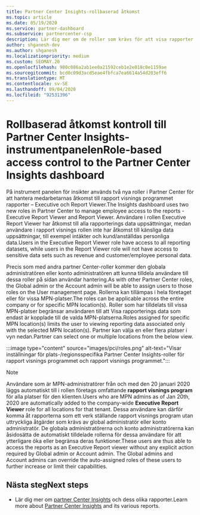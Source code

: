 ```yaml
---
title: Partner Center Insights-rollbaserad åtkomst
ms.topic: article
ms.date: 05/19/2020
ms.service: partner-dashboard
ms.subservice: partnercenter-csp
description: Lär dig mer om de roller som krävs för att visa rapporter om Partner Center Insights. Dessa inkluderar roller för rapport visnings programmet och rapport visnings programmet.
author: shganesh-dev
ms.author: shganesh
ms.localizationpriority: medium
ms.custom: SEOMAY.20
ms.openlocfilehash: 980c086a2ab1ee0a21592ceb1e2e018c0e1159ae
ms.sourcegitcommit: bcd0c09d3acd5eae4fbfca7ea6614a54d203eff6
ms.translationtype: MT
ms.contentlocale: sv-SE
ms.lasthandoff: 09/04/2020
ms.locfileid: "92531396"
---
```

# <a name="role-based-access-control-to-the-partner-center-insights-dashboard"></a><span data-ttu-id="a99e3-104">Rollbaserad åtkomst kontroll till Partner Center Insights-instrumentpanelen</span><span class="sxs-lookup"><span data-stu-id="a99e3-104">Role-based access control to the Partner Center Insights dashboard</span></span>

<span data-ttu-id="a99e3-105">På instrument panelen för insikter används två nya roller i Partner Center för att hantera medarbetarnas åtkomst till rapport visnings programmet rapporter – Executive och Report Viewer.</span><span class="sxs-lookup"><span data-stu-id="a99e3-105">The Insights dashboard uses two new roles in Partner Center to manage employee access to the reports - Executive Report Viewer and Report Viewer.</span></span>  <span data-ttu-id="a99e3-106">Användare i rollen Executive Report Viewer har åtkomst till alla rapporterings data uppsättningar, medan användare i rapport visnings rollen inte har åtkomst till känsliga data uppsättningar, till exempel intäkter och kund/anställdas personliga data.</span><span class="sxs-lookup"><span data-stu-id="a99e3-106">Users in the Executive Report Viewer role have access to all reporting datasets, while users in the Report Viewer role will not have access to sensitive data sets such as revenue and customer/employee personal data.</span></span>  

<span data-ttu-id="a99e3-107">Precis som med andra partner Center-roller kommer den globala administratören eller konto administratören att kunna tilldela användare till dessa roller på sidan användar hantering.</span><span class="sxs-lookup"><span data-stu-id="a99e3-107">As with other Partner Center roles, the Global admin or the Account admin will be able to assign users to those roles on the User management page.</span></span> <span data-ttu-id="a99e3-108">Rollerna kan tillämpas i hela företaget eller för vissa MPN-platser.</span><span class="sxs-lookup"><span data-stu-id="a99e3-108">The roles can be applicable across the entire company or for specific MPN location(s).</span></span> <span data-ttu-id="a99e3-109">Roller som har tilldelats till vissa MPN-platser begränsar användaren till att Visa rapporterings data som endast är kopplade till de valda MPN-platserna.</span><span class="sxs-lookup"><span data-stu-id="a99e3-109">Roles assigned for specific MPN location(s) limits the user to viewing reporting data associated only with the selected MPN location(s).</span></span> <span data-ttu-id="a99e3-110">Partner kan välja en eller flera platser i vyn nedan.</span><span class="sxs-lookup"><span data-stu-id="a99e3-110">Partner can select one or multiple locations from the below view.</span></span>

:::image type="content" source="images/pci/roles.png" alt-text="Visar inställningar för plats-/regionsspecifika Partner Center Insights-roller för rapport visnings programmet och rapport visnings programmet.":::

>[!Note]
> <span data-ttu-id="a99e3-112">Användare som är MPN-administratörer från och med den 20 januari 2020 läggs automatiskt till i rollen företags omfattande **rapport visnings program** för alla platser för den klienten.</span><span class="sxs-lookup"><span data-stu-id="a99e3-112">Users who are MPN admins as of Jan 20th, 2020 are automatically added to the company-wide **Executive Report Viewer** role for all locations for that tenant.</span></span> <span data-ttu-id="a99e3-113">Dessa användare kan därför komma åt rapporterna som ett verk ställande rapport visnings program utan uttryckliga åtgärder som krävs av global administratör eller konto administratör. De globala administratörerna och konto administratörerna kan åsidosätta de automatiskt tilldelade rollerna för dessa användare för att ytterligare öka eller begränsa deras funktioner.</span><span class="sxs-lookup"><span data-stu-id="a99e3-113">These users are thus able to access the reports as an Executive Report viewer without any explicit action required by Global admin or Account admin. The Global admins and Account admins can override the auto-assigned roles of these users to further increase or limit their capabilities.</span></span>

## <a name="next-steps"></a><span data-ttu-id="a99e3-114">Nästa steg</span><span class="sxs-lookup"><span data-stu-id="a99e3-114">Next steps</span></span>

- <span data-ttu-id="a99e3-115">Lär dig mer om [partner Center Insights](partner-center-insights.md) och dess olika rapporter.</span><span class="sxs-lookup"><span data-stu-id="a99e3-115">Learn more about [Partner Center Insights](partner-center-insights.md) and its various reports.</span></span>
